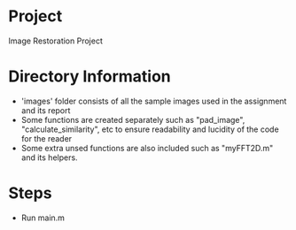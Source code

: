 # Project
Image Restoration Project

# Directory Information
- 'images' folder consists of all the sample images used in the assignment and its report
- Some functions are created separately such as "pad_image", "calculate_similarity", etc to ensure readability and lucidity of the code for the reader
- Some extra unsed functions are also included such as "myFFT2D.m" and its helpers. 

# Steps 
- Run main.m




